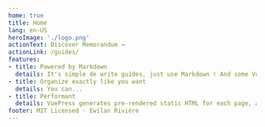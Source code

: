 ```yaml
---
home: true
title: Home
lang: en-US
heroImage: './logo.png'
actionText: Discover Memorandum →
actionLink: /guides/
features:
- title: Powered by Markdown
  details: It's simple de write guides, just use Markdown ! And some VueJS to improve style.
- title: Organize exactly like you want
  details: You can...
- title: Performant
  details: VuePress generates pre-rendered static HTML for each page, and runs as an SPA once a page is loaded.
footer: MIT Licensed · Ewilan Rivière
---
```

